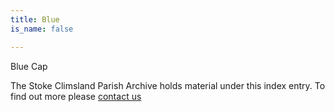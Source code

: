 ```yaml
---
title: Blue
is_name: false

---
```


Blue Cap


The Stoke Climsland Parish Archive holds material under this index entry. To find out more please [contact us](/contact/)
